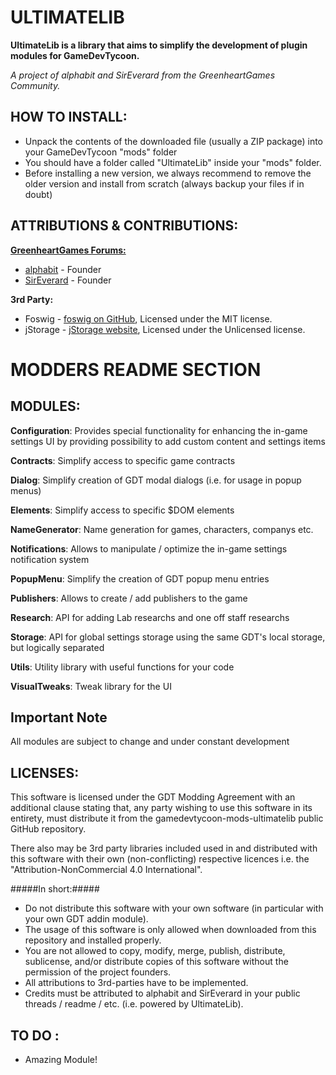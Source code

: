 ULTIMATELIB
=============================
**UltimateLib is a library that aims to simplify the development of plugin modules for GameDevTycoon.**

*A project of alphabit and SirEverard from the GreenheartGames Community.*




HOW TO INSTALL:
--------------
- Unpack the contents of the downloaded file (usually a ZIP package) into your GameDevTycoon "mods" folder
- You should have a folder called "UltimateLib" inside your "mods" folder.
- Before installing a new version, we always recommend to remove the older version and install from scratch (always backup your files if in doubt)


ATTRIBUTIONS & CONTRIBUTIONS:
--------------

**<a href="http://forum.greenheartgames.com/">GreenheartGames Forums:</a>**
- <a href="hhttps://github.com/abesco/">alphabit</a> - Founder
- <a href="https://github.com/SirEverard/">SirEverard</a> - Founder

**3rd Party:**
- Foswig - <a href="https://github.com/mrsharpoblunto/foswig.js/">foswig on GitHub</a>, Licensed under the MIT license.
- jStorage - <a href="http://www.jstorage.info/">jStorage website</a>, Licensed under the Unlicensed license. 

MODDERS README SECTION
=============================
MODULES:
--------------
**Configuration**: 
Provides special functionality for enhancing the in-game settings UI
by providing possibility to add custom content and settings items

**Contracts**:
Simplify access to specific game contracts

**Dialog**:
Simplify creation of GDT modal dialogs (i.e. for usage in popup menus)

**Elements**:
Simplify access to specific $DOM elements 

**NameGenerator**:
Name generation for games, characters, companys etc.

**Notifications**:
Allows to manipulate / optimize the in-game settings notification system

**PopupMenu**:
Simplify the creation of GDT popup menu entries

**Publishers**:
Allows to create / add publishers to the game

**Research**:
API for adding Lab researchs and one off staff researchs

**Storage**:
API for global settings storage using the same GDT's local storage, but logically separated

**Utils**:
Utility library with useful functions for your code

**VisualTweaks**:
Tweak library for the UI


Important Note
--------------
All modules are subject to change and under constant development

LICENSES:
--------------
This software is licensed under the GDT Modding Agreement with an additional clause stating that,
any party wishing to use this software in its entirety, must distribute it from the gamedevtycoon-mods-ultimatelib
public GitHub repository.

There also may be 3rd party libraries included used in and distributed with this software with their own (non-conflicting)
respective licences i.e. the "Attribution-NonCommercial 4.0 International".

#####In short:#####

- Do not distribute this software with your own software (in particular with your own GDT addin module).
- The usage of this software is only allowed when downloaded from this repository and installed properly.
- You are not allowed to copy, modify, merge, publish, distribute, sublicense, and/or distribute copies of this software without the permission of the project founders.
- All attributions to 3rd-parties have to be implemented.
- Credits must be attributed to alphabit and SirEverard in your public threads / readme / etc. (i.e. powered by UltimateLib).
 

TO DO :
-------------

- Amazing Module!



